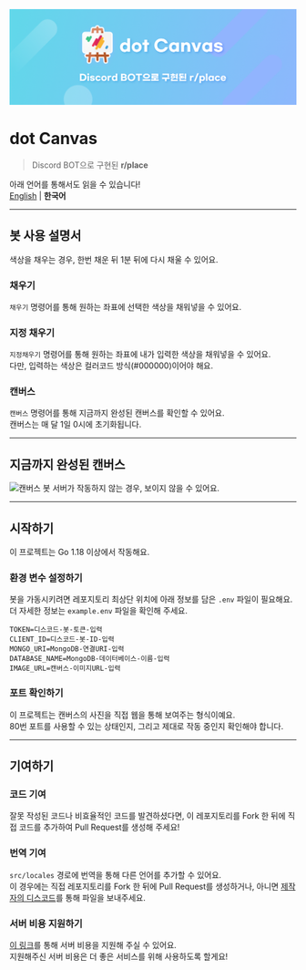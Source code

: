 ![섬네일](../images/dotcanvas_ko.png)  
# dot Canvas
> Discord BOT으로 구현된 **r/place**  

아래 언어를 통해서도 읽을 수 있습니다!  
[English](../README.md) | **한국어**  
* * *
## 봇 사용 설명서
색상을 채우는 경우, 한번 채운 뒤 1분 뒤에 다시 채울 수 있어요.

### 채우기
`채우기` 명령어를 통해 원하는 좌표에 선택한 색상을 채워넣을 수 있어요.
### 지정 채우기
`지정채우기` 명령어를 통해 원하는 좌표에 내가 입력한 색상을 채워넣을 수 있어요.  
다만, 입력하는 색상은 컬러코드 방식(#000000)이어야 해요.
### 캔버스
`캔버스` 명령어를 통해 지금까지 완성된 캔버스를 확인할 수 있어요.  
캔버스는 매 달 1일 0시에 초기화됩니다.
* * *
## 지금까지 완성된 캔버스
![캔버스](https://dotcanvas.neoration.me/image)
봇 서버가 작동하지 않는 경우, 보이지 않을 수 있어요.  
* * *
## 시작하기
이 프로젝트는 Go 1.18 이상에서 작동해요.  

### 환경 변수 설정하기
봇을 가동시키려면 레포지토리 최상단 위치에 아래 정보를 담은 `.env` 파일이 필요해요.  
더 자세한 정보는 `example.env` 파일을 확인해 주세요.
```
TOKEN=디스코드-봇-토큰-입력
CLIENT_ID=디스코드-봇-ID-입력
MONGO_URI=MongoDB-연결URI-입력
DATABASE_NAME=MongoDB-데이터베이스-이름-입력
IMAGE_URL=캔버스-이미지URL-입력
```  

### 포트 확인하기
이 프로젝트는 캔버스의 사진을 직접 웹을 통해 보여주는 형식이예요.  
80번 포트를 사용할 수 있는 상태인지, 그리고 제대로 작동 중인지 확인해야 합니다.  
* * *
## 기여하기
### 코드 기여
잘못 작성된 코드나 비효율적인 코드를 발견하셨다면, 이 레포지토리를 Fork 한 뒤에 직접 코드를 추가하여 Pull Request를 생성해 주세요!  

### 번역 기여
`src/locales` 경로에 번역을 통해 다른 언어를 추가할 수 있어요.  
이 경우에는 직접 레포지토리를 Fork 한 뒤에 Pull Request를 생성하거나, 아니면 [제작자의 디스코드](https://discord.com/users/726534821572116512)를 통해 파일을 보내주세요.

### 서버 비용 지원하기
[이 링크](https://toss.me/neorate)를 통해 서버 비용을 지원해 주실 수 있어요.  
지원해주신 서버 비용은 더 좋은 서비스를 위해 사용하도록 할게요!  
